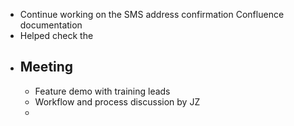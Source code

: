- Continue working on the SMS address confirmation Confluence documentation
- Helped check the
- ## Meeting
	- Feature demo with training leads
	- Workflow and process discussion by JZ
	-